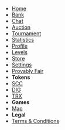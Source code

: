 <!-- docs/_sidebar.md -->

* [Home](./)
* [Bank](./bank.md)
* [Chat](./chat.md)
* [Auction](./auction.md)
* [Tournament](./tournament.md)
* [Statistics](./statistics.md)
* [Profile](./profile.md)
* [Levels](./levels.md)
* [Store](./store.md)
* [Settings](./settings.md)
* [Provably Fair](./provably.md)
* **Tokens**
* [SCC](./scc.md)
* [DIG](./dig.md)
* [TRX](./trx.md)
* **Games**
* [Map](./map.md)
* **Legal**
* [Terms & Conditions](./terms-conditions.md)
